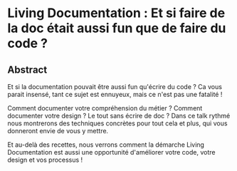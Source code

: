 # Living Documentation : Et si faire de la doc était aussi fun que de faire du code ?

## Abstract

Et si la documentation pouvait être aussi fun qu'écrire du code ? Ca vous parait insensé, tant ce sujet est ennuyeux, mais ce n'est pas une fatalité !

Comment documenter votre compréhension du métier ? Comment documenter votre design ? Le tout sans écrire de doc ? Dans ce talk rythmé nous montrerons des techniques concrètes pour tout cela et plus, qui vous donneront envie de vous y mettre.

Et au-delà des recettes, nous verrons comment la démarche Living Documentation est aussi une opportunité d'améliorer votre code, votre design et vos processus !


